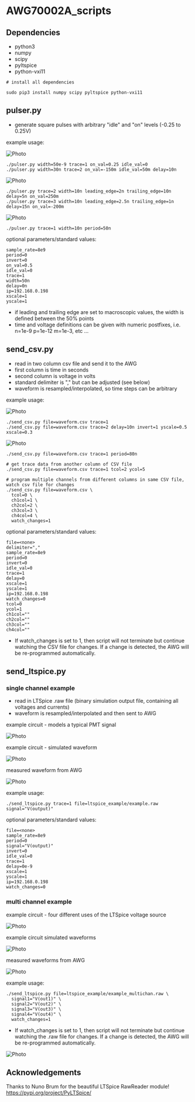 # AWG70002A_scripts

## Dependencies
- python3
- numpy
- scipy
- pyltspice
- python-vxi11

```
# install all dependencies

sudo pip3 install numpy scipy pyltspice python-vxi11
```

## pulser.py

- generate square pulses with arbitrary "idle" and "on" levels (-0.25 to 0.25V)


example usage:

![Photo](https://github.com/acidbourbon/AWG70002A_scripts/blob/master/pics/pulser.png)

```
./pulser.py width=50e-9 trace=1 on_val=0.25 idle_val=0
./pulser.py width=30n trace=2 on_val=-150m idle_val=50m delay=10n

```


![Photo](https://github.com/acidbourbon/AWG70002A_scripts/blob/master/pics/pulser2.png)

```
./pulser.py trace=2 width=10n leading_edge=2n trailing_edge=10n delay=5n on_val=250m
./pulser.py trace=3 width=10n leading_edge=2.5n trailing_edge=1n delay=15n on_val=-200m
```

![Photo](https://github.com/acidbourbon/AWG70002A_scripts/blob/master/pics/pulser_period.png)

```
./pulser.py trace=1 width=10n period=50n
```

optional parameters/standard values:
```
sample_rate=8e9
period=0
invert=0
on_val=0.5
idle_val=0
trace=1
width=50n
delay=0n
ip=192.168.0.198
xscale=1
yscale=1
```

- if leading and trailing edge are set to macroscopic values, the width is defined between the 50% points
- time and voltage definitions can be given with numeric postfixes, i.e. n=1e-9 p=1e-12 m=1e-3, etc ...

## send_csv.py

- read in two column csv file and send it to the AWG
- first column is time in seconds
- second column is voltage in volts
- standard delimiter is "," but can be adjusted (see below)
- waveform is resampled/interpolated, so time steps can be arbitrary


example usage:

![Photo](https://github.com/acidbourbon/AWG70002A_scripts/blob/master/pics/send_csv.png)

```
./send_csv.py file=waveform.csv trace=1 
./send_csv.py file=waveform.csv trace=2 delay=10n invert=1 yscale=0.5 xscale=0.3

```

![Photo](https://github.com/acidbourbon/AWG70002A_scripts/blob/master/pics/csv_period.png)
```
./send_csv.py file=waveform.csv trace=1 period=80n
```


```
# get trace data from another column of CSV file
./send_csv.py file=waveform.csv trace=1 tcol=2 ycol=5

# program multiple channels from different columns in same CSV file, watch csv file for changes
./send_csv.py file=waveform.csv \
  tcol=0 \
  ch1col=1 \
  ch2col=2 \
  ch3col=3 \
  ch4col=4 \
  watch_changes=1
```
optional parameters/standard values:
```
file=<none>
delimiter=","
sample_rate=8e9
period=0
invert=0
idle_val=0
trace=1
delay=0
xscale=1
yscale=1
ip=192.168.0.198
watch_changes=0
tcol=0
ycol=1
ch1col=""
ch2col=""
ch3col=""
ch4col=""
```

- If watch_changes is set to 1, then script will not terminate but continue watching the CSV file for changes.
If a change is detected, the AWG will be re-programmed automatically.



## send_ltspice.py

### single channel example

- read in LTSpice .raw file (binary simulation output file, containing all voltages and currents)
- waveform is resampled/interpolated and then sent to AWG

example circuit - models a typical PMT signal

![Photo](https://github.com/acidbourbon/AWG70002A_scripts/blob/master/pics/spice_asc.png)

example circuit - simulated waveform

![Photo](https://github.com/acidbourbon/AWG70002A_scripts/blob/master/pics/spice_raw.png)

measured waveform from AWG

![Photo](https://github.com/acidbourbon/AWG70002A_scripts/blob/master/pics/spice_scope.png)

example usage:
```
./send_ltspice.py trace=1 file=ltspice_example/example.raw signal="V(output)"
```
optional parameters/standard values:
```
file=<none>
sample_rate=8e9
period=0
signal="V(output)"
invert=0
idle_val=0
trace=1
delay=0e-9
xscale=1
yscale=1
ip=192.168.0.198
watch_changes=0
```

### multi channel example

example circuit - four different uses of the LTSpice voltage source

![Photo](https://github.com/acidbourbon/AWG70002A_scripts/blob/master/pics/multichan_asc.png)

example circuit simulated waveforms

![Photo](https://github.com/acidbourbon/AWG70002A_scripts/blob/master/pics/multichan_raw.png)

measured waveforms from AWG

![Photo](https://github.com/acidbourbon/AWG70002A_scripts/blob/master/pics/multichan_scope_zoom.png)

example usage:
```
./send_ltspice.py file=ltspice_example/example_multichan.raw \
  signal1="V(out1)" \
  signal2="V(out2)" \
  signal3="V(out3)" \
  signal4="V(out4)" \
  watch_changes=1
```

- If watch_changes is set to 1, then script will not terminate but continue watching the .raw file for changes.
If a change is detected, the AWG will be re-programmed automatically.

![Photo](https://github.com/acidbourbon/AWG70002A_scripts/blob/master/pics/watch_changes.png)


## Acknowledgements

Thanks to Nuno Brum for the beautiful LTSpice RawReader module!
https://pypi.org/project/PyLTSpice/

